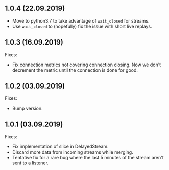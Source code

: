 1.0.4 (22.09.2019)
------------------

* Move to python3.7 to take advantage of `wait_closed` for streams.
* Use `wait_closed` to (hopefully) fix the issue with short live replays.

1.0.3 (16.09.2019)
------------------

Fixes:

* Fix connection metrics not covering connection closing. Now we don't
  decrement the metric until the connection is done for good.

1.0.2 (03.09.2019)
------------------

Fixes:

* Bump version.

1.0.1 (03.09.2019)
------------------
Fixes:

* Fix implementation of slice in DelayedStream.
* Discard more data from incoming streams while merging.
* Tentative fix for a rare bug where the last 5 minutes of the stream aren't
  sent to a listener.
